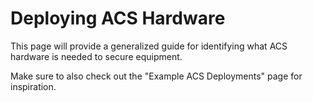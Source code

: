 # Deploying ACS Hardware

This page will provide a generalized guide for identifying what ACS hardware is needed to secure equipment.

Make sure to also check out the "Example ACS Deployments" page for inspiration.
